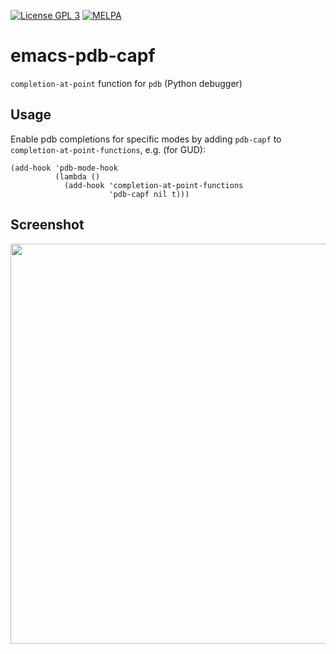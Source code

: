 [![License GPL 3](https://img.shields.io/badge/license-GPL_3-green.svg)](http://www.gnu.org/copyleft/gpl.html)
[![MELPA](http://melpa.org/packages/pdb-capf-badge.svg)](http://melpa.org/#/pdb-capf)
# emacs-pdb-capf
`completion-at-point` function for `pdb` (Python debugger)

## Usage

Enable pdb completions for specific modes by adding `pdb-capf` to `completion-at-point-functions`, e.g. (for GUD):

```elisp
(add-hook 'pdb-mode-hook
          (lambda ()
            (add-hook 'completion-at-point-functions
                      'pdb-capf nil t)))
```

## Screenshot

<p align="center">
  <img src="https://raw.githubusercontent.com/muffinmad/emacs-pdb-capf/master/screenshots/datetime-completions.png" width="640">
</p>
